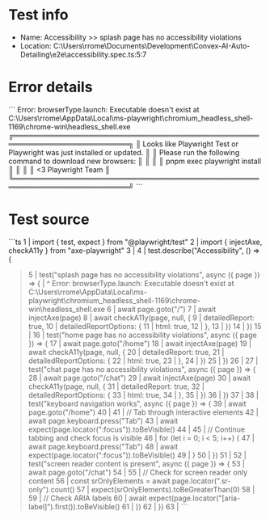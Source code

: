 # Test info

- Name: Accessibility >> splash page has no accessibility violations
- Location: C:\Users\rrome\Documents\Development\Convex-AI-Auto-Detailing\e2e\accessibility.spec.ts:5:7

# Error details

\`\`\`
Error: browserType.launch: Executable doesn't exist at C:\Users\rrome\AppData\Local\ms-playwright\chromium_headless_shell-1169\chrome-win\headless_shell.exe
╔═════════════════════════════════════════════════════════════════════════╗
║ Looks like Playwright Test or Playwright was just installed or updated. ║
║ Please run the following command to download new browsers:              ║
║                                                                         ║
║     pnpm exec playwright install                                        ║
║                                                                         ║
║ <3 Playwright Team                                                      ║
╚═════════════════════════════════════════════════════════════════════════╝
\`\`\`

# Test source

\`\`\`ts
   1 | import { test, expect } from "@playwright/test"
   2 | import { injectAxe, checkA11y } from "axe-playwright"
   3 |
   4 | test.describe("Accessibility", () => {
>  5 |   test("splash page has no accessibility violations", async ({ page }) => {
     |       ^ Error: browserType.launch: Executable doesn't exist at C:\Users\rrome\AppData\Local\ms-playwright\chromium_headless_shell-1169\chrome-win\headless_shell.exe
   6 |     await page.goto("/")
   7 |     await injectAxe(page)
   8 |     await checkA11y(page, null, {
   9 |       detailedReport: true,
  10 |       detailedReportOptions: {
  11 |         html: true,
  12 |       },
  13 |     })
  14 |   })
  15 |
  16 |   test("home page has no accessibility violations", async ({ page }) => {
  17 |     await page.goto("/home")
  18 |     await injectAxe(page)
  19 |     await checkA11y(page, null, {
  20 |       detailedReport: true,
  21 |       detailedReportOptions: {
  22 |         html: true,
  23 |       },
  24 |     })
  25 |   })
  26 |
  27 |   test("chat page has no accessibility violations", async ({ page }) => {
  28 |     await page.goto("/chat")
  29 |     await injectAxe(page)
  30 |     await checkA11y(page, null, {
  31 |       detailedReport: true,
  32 |       detailedReportOptions: {
  33 |         html: true,
  34 |       },
  35 |     })
  36 |   })
  37 |
  38 |   test("keyboard navigation works", async ({ page }) => {
  39 |     await page.goto("/home")
  40 |
  41 |     // Tab through interactive elements
  42 |     await page.keyboard.press("Tab")
  43 |     await expect(page.locator(":focus")).toBeVisible()
  44 |
  45 |     // Continue tabbing and check focus is visible
  46 |     for (let i = 0; i < 5; i++) {
  47 |       await page.keyboard.press("Tab")
  48 |       await expect(page.locator(":focus")).toBeVisible()
  49 |     }
  50 |   })
  51 |
  52 |   test("screen reader content is present", async ({ page }) => {
  53 |     await page.goto("/chat")
  54 |
  55 |     // Check for screen reader only content
  56 |     const srOnlyElements = await page.locator(".sr-only").count()
  57 |     expect(srOnlyElements).toBeGreaterThan(0)
  58 |
  59 |     // Check ARIA labels
  60 |     await expect(page.locator("[aria-label]").first()).toBeVisible()
  61 |   })
  62 | })
  63 |
\`\`\`
